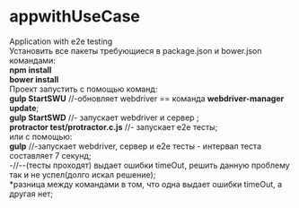 # appwithUseCase
Application with e2e testing
<br>
Установить все пакеты требующиеся в package.json и bower.json командами:
<br>
<b>npm install</b>
<br>
<b>bower install</b>
<br>
Проект запустить с помощью команд:
<br>
<b>gulp StartSWU</b>   //-обновляет webdriver == команда <b>webdriver-manager update</b>;
<br>
<b>gulp StartSWD</b>   //- запускает webdriver и сервер ;
<br>
<b>protractor test/protractor.c.js</b>  //- запускает e2e тесты;
<br>
или с помощью: 
<br>
<b>gulp</b>  //-запускает webdriver, сервер и е2е тесты  - интервал теста составляет 7 секунд;
<br>
-//--(тесты проходят) выдает ошибки timeOut, решить данную проблему так и не успел(долго искал решение);
<br>
*разница между командами в том, что одна выдает ошибки timeOut, а другая нет; 
